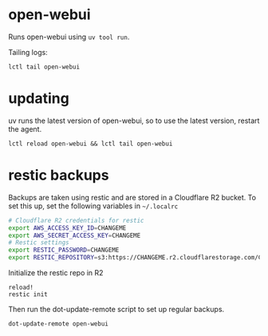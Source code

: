 # open-webui

Runs open-webui using `uv tool run`.

Tailing logs:

```
lctl tail open-webui
```

# updating

uv runs the latest version of open-webui, so to use the latest version,
restart the agent.

```
lctl reload open-webui && lctl tail open-webui
```

# restic backups

Backups are taken using restic and are stored in a Cloudflare R2 bucket.
To set this up, set the following variables in `~/.localrc`

```bash
# Cloudflare R2 credentials for restic
export AWS_ACCESS_KEY_ID=CHANGEME
export AWS_SECRET_ACCESS_KEY=CHANGEME
# Restic settings
export RESTIC_PASSWORD=CHANGEME
export RESTIC_REPOSITORY=s3:https://CHANGEME.r2.cloudflarestorage.com/CHANGEME
```

Initialize the restic repo in R2

```
reload!
restic init
```

Then run the dot-update-remote script to set up regular backups.

```
dot-update-remote open-webui
```
